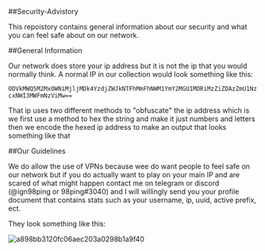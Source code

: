 ##Security-Advistory

This repoistory contains general information about our security and what you can feel safe about on our network.


##General Information

Our network does store your ip address but it is not the ip that you would normally think. A normal IP in our collection would look something like this:

`ODVkMWQ5M2MxOWNiMjljMDk4YzdjZWJkNTFhMmFhNWM1YmY2MGU1MDRiMzZiZDAzZmU1NzcxNWI3MWFmNzViMw==`

That ip uses two different methods to "obfuscate" the ip address which is we first use a method to hex the string and make it just numbers and letters then we encode the hexed ip address to make an output that looks something like that

##Our Guidelines

We do allow the use of VPNs because wee do want people to feel safe on our network but if you do actually want to play on your main IP and are scared of what might happen contact me on telegram or discord (@ign98ping or 98ping#3040) and I will willingly send you your profile document that contains stats such as your username, ip, uuid, active prefix, ect.

They look something like this:

![a898bb3120fc06aec203a0298b1a9f40](https://user-images.githubusercontent.com/67809373/125136658-1d02d680-e0c0-11eb-8466-479c4d683041.png)
